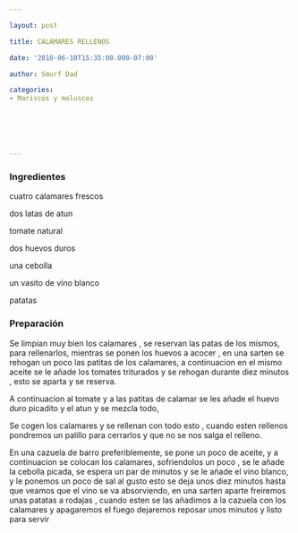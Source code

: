```yaml
---

layout: post

title: CALAMARES RELLENOS

date: '2010-06-10T15:35:00.000-07:00'

author: Smurf Dad

categories:
- Mariscos y moluscos






---
```


<h3>Ingredientes</h3>cuatro calamares frescos

dos latas de atun

tomate natural

dos huevos duros

una cebolla

un vasito de vino blanco

patatas

<h3>Preparación</h3>Se limpian muy bien los calamares , se reservan las patas de los mismos, para rellenarlos, mientras se ponen los huevos a acocer , en una sarten se rehogan un poco las patitas de los calamares, a continuacion en el mismo aceite se le añade los tomates triturados y se rehogan durante diez minutos , esto se aparta y se reserva.

A continuacion al tomate y a las patitas de calamar se les añade el huevo duro picadito y el atun y se mezcla todo,

Se cogen los calamares y se rellenan con todo esto , cuando esten rellenos pondremos un palillo para cerrarlos y que no se nos salga el relleno.

En una cazuela de barro preferiblemente, se pone un poco de aceite, y a continuacion se colocan los calamares, sofriendolos un poco , se le añade la cebolla picada, se espera un par de minutos y se le añade el vino blanco, y le ponemos un poco de sal al gusto esto se deja unos diez minutos hasta que veamos que el vino se va absorviendo, en una sarten aparte freiremos unas patatas a rodajas , cuando esten se las añadimos a la cazuela con los calamares y apagaremos el fuego dejaremos reposar unos minutos y listo para servir